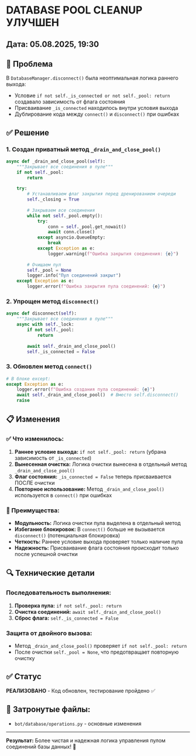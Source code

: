 # DATABASE POOL CLEANUP УЛУЧШЕН

## Дата: 05.08.2025, 19:30

## 🎯 Проблема
В `DatabaseManager.disconnect()` была неоптимальная логика раннего выхода:
- Условие `if not self._is_connected or not self._pool: return` создавало зависимость от флага состояния
- Присваивание `_is_connected` находилось внутри условия выхода
- Дублирование кода между `connect()` и `disconnect()` при ошибках

## ✅ Решение

### 1. Создан приватный метод `_drain_and_close_pool()`
```python
async def _drain_and_close_pool(self):
    """Закрывает все соединения в пуле"""
    if not self._pool:
        return
    
    try:
        # Устанавливаем флаг закрытия перед дренированием очереди
        self._closing = True
        
        # Закрываем все соединения
        while not self._pool.empty():
            try:
                conn = self._pool.get_nowait()
                await conn.close()
            except asyncio.QueueEmpty:
                break
            except Exception as e:
                logger.warning(f"Ошибка закрытия соединения: {e}")
        
        # Очищаем пул
        self._pool = None
        logger.info("Пул соединений закрыт")
    except Exception as e:
        logger.error(f"Ошибка закрытия пула соединений: {e}")
```

### 2. Упрощен метод `disconnect()`
```python
async def disconnect(self):
    """Закрывает все соединения в пуле"""
    async with self._lock:
        if not self._pool:
            return
        
        await self._drain_and_close_pool()
        self._is_connected = False
```

### 3. Обновлен метод `connect()` 
```python
# В блоке except:
except Exception as e:
    logger.error(f"Ошибка создания пула соединений: {e}")
    await self._drain_and_close_pool()  # Вместо self.disconnect()
    raise
```

## 📋 Изменения

### ✅ Что изменилось:
1. **Раннее условие выхода:** `if not self._pool: return` (убрана зависимость от `_is_connected`)
2. **Вынесенная очистка:** Логика очистки вынесена в отдельный метод `_drain_and_close_pool()`
3. **Флаг состояния:** `_is_connected = False` теперь присваивается ПОСЛЕ очистки
4. **Повторное использование:** Метод `_drain_and_close_pool()` используется в `connect()` при ошибках

### 🎯 Преимущества:
- **Модульность:** Логика очистки пула выделена в отдельный метод
- **Избегание блокировок:** В `connect()` больше не вызывается `disconnect()` (потенциальная блокировка)
- **Четкость:** Раннее условие выхода проверяет только наличие пула
- **Надежность:** Присваивание флага состояния происходит только после успешной очистки

## 🔍 Технические детали

### Последовательность выполнения:
1. **Проверка пула:** `if not self._pool: return`
2. **Очистка соединений:** `await self._drain_and_close_pool()`
3. **Сброс флага:** `self._is_connected = False`

### Защита от двойного вызова:
- Метод `_drain_and_close_pool()` проверяет `if not self._pool: return`
- После очистки `self._pool = None`, что предотвращает повторную очистку

## ✅ Статус
**РЕАЛИЗОВАНО** - Код обновлен, тестирование пройдено ✅

## 📂 Затронутые файлы:
- `bot/database/operations.py` - основные изменения

---

**Результат:** Более чистая и надежная логика управления пулом соединений базы данных! 🚀
